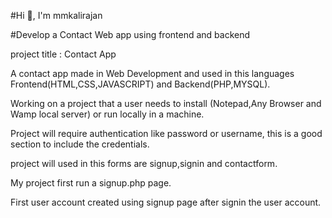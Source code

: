 #Hi 👋, I'm mmkalirajan

#Develop a Contact Web app using frontend and backend

project title : Contact App

A contact app made in Web Development and used in this languages Frontend(HTML,CSS,JAVASCRIPT) and Backend(PHP,MYSQL).

Working on a project that a user needs to install (Notepad,Any Browser and Wamp local server) or run locally in a machine.

Project will require authentication like password or username, this is a good section to include the credentials.

project will used in this forms are signup,signin and contactform.

My project first run a signup.php page.

First user account created using signup page after signin the user account.


